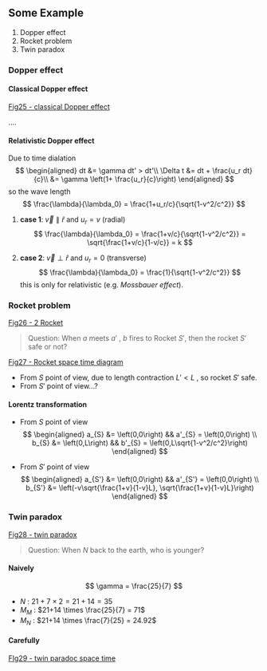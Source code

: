 ## Some Example

1. Dopper effect
2. Rocket problem
3. Twin paradox

### Dopper effect

#### Classical Dopper effect

<u>Fig25 - classical Dopper effect</u>

....

#### Relativistic Dopper effect

Due to time dialation 
$$
\begin{aligned}
dt &= \gamma dt' > dt'\\
\Delta t &= dt + \frac{u_r dt}{c}\\ 
&= \gamma \left(1+ \frac{u_r}{c}\right)
\end{aligned}
$$
so the wave length
$$
\frac{\lambda}{\lambda_0} = \frac{1+u_r/c}{\sqrt{1-v^2/c^2}}
$$

1. **case 1**: $\vec{v}\parallel \hat{r}$ and $u_r = v$ (radial)
    $$
    \frac{\lambda}{\lambda_0} 
    = \frac{1+v/c}{\sqrt{1-v^2/c^2}} 
    = \sqrt{\frac{1+v/c}{1-v/c}} = k
    $$

2. **case 2**: $\vec{v}\perp \hat{r}$  and $u_r = 0$ (transverse)
    $$
    \frac{\lambda}{\lambda_0} 
    = \frac{1}{\sqrt{1-v^2/c^2}} 
    $$
    this is only for relativistic (e.g. *Mossbauer effect*).

### Rocket problem

<u>Fig26 - 2 Rocket</u> 

> Question: When $a$ meets $a'$ , $b$ fires to Rocket $S'$, then the rocket $S'$ safe or not?

<u>Fig27 - Rocket space time diagram</u>

- From $S$ point of view, due to length contraction $L' < L$ , so rocket $S'$​ safe.
- From $S'$​ point of view...?

#### Lorentz transformation

- From $S$ point of view 
    $$
    \begin{aligned}
    a_{S} &= \left(0,0\right) && a'_{S} = \left(0,0\right)
    \\ 
    b_{S} &= \left(0,L\right) && b'_{S} = \left(0,L\sqrt{1-v^2/c^2}\right)
    \end{aligned}
    $$

- From $S'$ point of view
    $$
    \begin{aligned}
    a_{S'} &= \left(0,0\right) && a'_{S'} = \left(0,0\right)
    \\ 
    b_{S'} &= \left(-v\sqrt{\frac{1+v}{1-v}L}, \sqrt{\frac{1+v}{1-v}L}\right)
    \end{aligned}
    $$

### Twin paradox

<u>Fig28 - twin paradox</u>

> Question: When $N$ back to the earth, who is younger?

#### Naively

$$
\gamma = \frac{25}{7}
$$

- $N$ : $21 + 7 \times 2 = 21 + 14 = 35$
- $M_M$ : $21+14 \times \frac{25}{7} = 71$
- $M_N$ : $21+14 \times \frac{7}{25} = 24.92$

#### Carefully

<u>FIg29 - twin paradoc space time</u>



